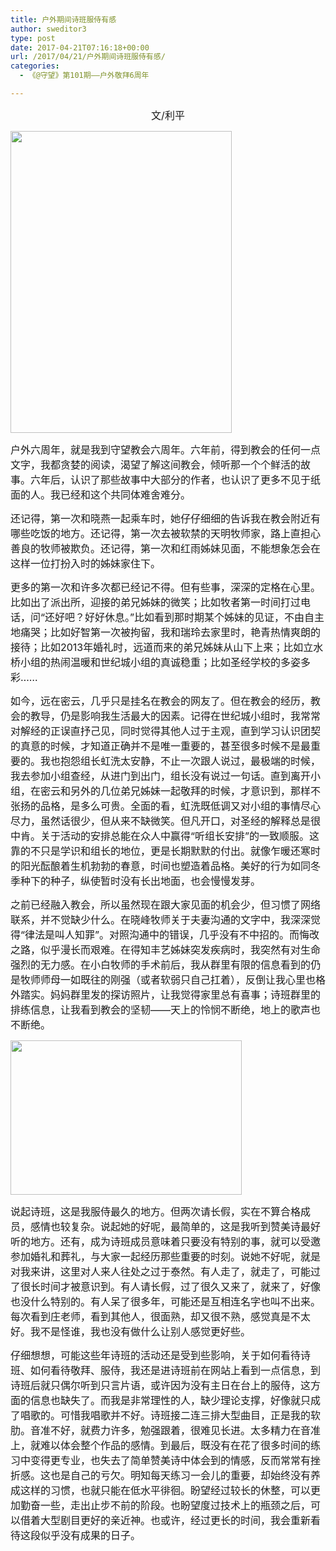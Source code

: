 ```yaml
---
title: 户外期间诗班服侍有感
author: sweditor3
type: post
date: 2017-04-21T07:16:18+00:00
url: /2017/04/21/户外期间诗班服侍有感/
categories:
  - 《@守望》第101期——户外敬拜6周年

---
```

<p style="text-align: center;">
  <span style="font-size: 12pt;">文/利平</span>
</p>

<img class="aligncenter  wp-image-15173" src="http://t5.shwchurch.org/wp-content/uploads/2017/04/诗班01.jpg" alt="" width="354" height="483" />
  
<span style="font-size: 12pt;">户外六周年，就是我到守望教会六周年。六年前，得到教会的任何一点文字，我都贪婪的阅读，渴望了解这间教会，倾听那一个个鲜活的故事。六年后，认识了那些故事中大部分的作者，也认识了更多不见于纸面的人。我已经和这个共同体难舍难分。</span>

<span style="font-size: 12pt;">还记得，第一次和晓燕一起乘车时，她仔仔细细的告诉我在教会附近有哪些吃饭的地方。还记得，第一次去被软禁的天明牧师家，路上直担心善良的牧师被欺负。还记得，第一次和红雨姊妹见面，不能想象怎会在这样一位打扮入时的姊妹家住下。</span>

<span style="font-size: 12pt;">更多的第一次和许多次都已经记不得。但有些事，深深的定格在心里。比如出了派出所，迎接的弟兄姊妹的微笑；比如牧者第一时间打过电话，问“还好吧？好好休息。”比如看到那时期某个姊妹的见证，不由自主地痛哭；比如好智第一次被拘留，我和瑞玲去家里时，艳青热情爽朗的接待；比如2013年婚礼时，远道而来的弟兄姊妹从山下上来；比如立水桥小组的热闹温暖和世纪城小组的真诚稳重；比如圣经学校的多姿多彩……</span>

<span style="font-size: 12pt;">如今，远在密云，几乎只是挂名在教会的网友了。但在教会的经历，教会的教导，仍是影响我生活最大的因素。记得在世纪城小组时，我常常对解经的正误直抒己见，同时觉得其他人过于主观，直到学习认识团契的真意的时候，才知道正确并不是唯一重要的，甚至很多时候不是最重要的。我也抱怨组长虹洗太安静，不止一次跟人说过，最极端的时候，我去参加小组查经，从进门到出门，组长没有说过一句话。直到离开小组，在密云和另外的几位弟兄姊妹一起敬拜的时候，才意识到，那样不张扬的品格，是多么可贵。全面的看，虹洗既低调又对小组的事情尽心尽力，虽然话很少，但从来不缺微笑。但凡开口，对圣经的解释总是很中肯。关于活动的安排总能在众人中赢得“听组长安排”的一致顺服。这靠的不只是学识和组长的地位，更是长期默默的付出。就像乍暖还寒时的阳光酝酿着生机勃勃的春意，时间也塑造着品格。美好的行为如同冬季种下的种子，纵使暂时没有长出地面，也会慢慢发芽。</span>

<span style="font-size: 12pt;">之前已经融入教会，所以虽然现在跟大家见面的机会少，但习惯了网络联系，并不觉缺少什么。在晓峰牧师关于夫妻沟通的文字中，我深深觉得“律法是叫人知罪”。对照沟通中的错误，几乎没有不中招的。而悔改之路，似乎漫长而艰难。在得知丰艺姊妹突发疾病时，我突然有对生命强烈的无力感。在小白牧师的手术前后，我从群里有限的信息看到的仍是牧师师母一如既往的刚强（或者软弱只自己扛着），反倒让我心里也格外踏实。妈妈群里发的探访照片，让我觉得家里总有喜事；诗班群里的排练信息，让我看到教会的坚韧——天上的怜悯不断绝，地上的歌声也不断绝。</span>

<img class="aligncenter  wp-image-15174" src="http://t5.shwchurch.org/wp-content/uploads/2017/04/诗班02.jpg" alt="" width="370" height="247" />

<span style="font-size: 12pt;">说起诗班，这是我服侍最久的地方。但两次请长假，实在不算合格成员，感情也较复杂。说起她的好呢，最简单的，这是我听到赞美诗最好听的地方。还有，成为诗班成员意味着只要没有特别的事，就可以受邀参加婚礼和葬礼，与大家一起经历那些重要的时刻。说她不好呢，就是对我来讲，这里对人来人往处之过于泰然。有人走了，就走了，可能过了很长时间才被意识到。有人请长假，过了很久又来了，就来了，好像也没什么特别的。有人呆了很多年，可能还是互相连名字也叫不出来。每次看到庄老师，看到其他人，很面熟，却又很不熟，感觉真是不太好。我不是怪谁，我也没有做什么让别人感觉更好些。</span>

<span style="font-size: 12pt;">仔细想想，可能这些年诗班的活动还是受到些影响，关于如何看待诗班、如何看待敬拜、服侍，我还是进诗班前在网站上看到一点信息，到诗班后就只偶尔听到只言片语，或许因为没有主日在台上的服侍，这方面的信息也缺失了。而我是非常理性的人，缺少理论支撑，好像就只成了唱歌的。可惜我唱歌并不好。诗班接二连三排大型曲目，正是我的软肋。音准不好，就费力许多，勉强跟着，很难见长进。太多精力在音准上，就难以体会整个作品的感情。到最后，既没有在花了很多时间的练习中变得更专业，也失去了简单赞美诗中体会到的情感，反而常常有挫折感。这也是自己的亏欠。明知每天练习一会儿的重要，却始终没有养成这样的习惯，也就只能在低水平徘徊。盼望经过较长的休整，可以更加勤奋一些，走出止步不前的阶段。也盼望度过技术上的瓶颈之后，可以借着大型剧目更好的亲近神。也或许，经过更长的时间，我会重新看待这段似乎没有成果的日子。</span>